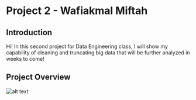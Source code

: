 # Project 2 - Wafiakmal Miftah

## Introduction
Hi! In this second project for Data Engineering class, I will show my capability of cleaning and truncating big data that will be further analyzed in weeks to come!

## Project Overview
![alt text](https://imgur.com/FGWdsVs)

